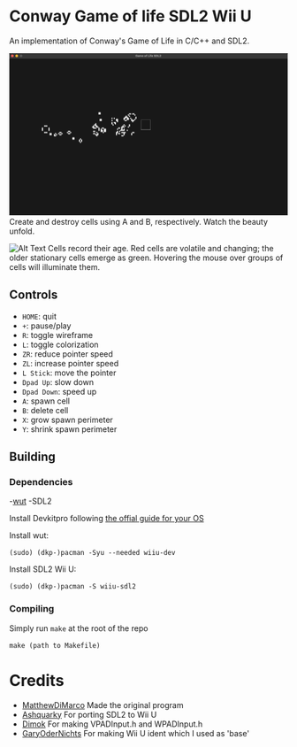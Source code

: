 # Conway Game of life SDL2 Wii U
An implementation of Conway's Game of Life in C/C++ and SDL2.

![Alt Text](media/showcase_01.gif)
Create and destroy cells using A and B, respectively. Watch the beauty unfold.

![Alt Text](media/showcase_02.gif)
Cells record their age. Red cells are volatile and changing; the older stationary cells emerge as green. Hovering the mouse over groups of cells will illuminate them.

## Controls
- `HOME`:       quit
- `+`:          pause/play
- `R`:          toggle wireframe
- `L`:          toggle colorization
- `ZR`:         reduce pointer speed
- `ZL`:         increase pointer speed
- `L Stick`:    move the pointer
- `Dpad Up`:    slow down
- `Dpad Down`:  speed up
- `A`:          spawn cell
- `B`:          delete cell
- `X`:          grow spawn perimeter
- `Y`:          shrink spawn perimeter

## Building
### Dependencies
-[wut](https://github.com/devkitPro/wut)
-SDL2

Install Devkitpro following [the offial guide for your OS](https://devkitpro.org/wiki/Getting_Started)

Install wut:
```
(sudo) (dkp-)pacman -Syu --needed wiiu-dev
```

Install SDL2 Wii U:
```
(sudo) (dkp-)pacman -S wiiu-sdl2
```

### Compiling
Simply run `make` at the root of the repo
```
make (path to Makefile)
```

# Credits
- [MatthewDiMarco](https://github.com/MatthewDiMarco) Made the original program
- [Ashquarky](https://github.com/ashquarky) For porting SDL2 to Wii U
- [Dimok](https://github.com/dimok789) For making VPADInput.h and WPADInput.h
- [GaryOderNichts](https://github.com/GaryOderNichts) For making Wii U ident which I used as 'base'
